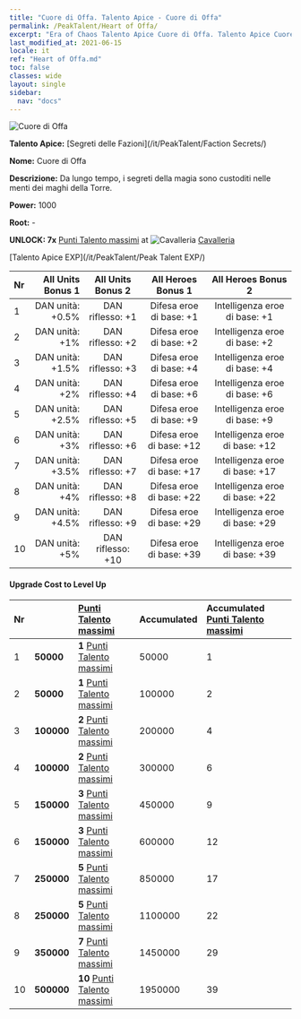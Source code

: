 ```yaml
---
title: "Cuore di Offa. Talento Apice - Cuore di Offa"
permalink: /PeakTalent/Heart of Offa/
excerpt: "Era of Chaos Talento Apice Cuore di Offa. Talento Apice Cuore di Offa. Cuore di Offa"
last_modified_at: 2021-06-15
locale: it
ref: "Heart of Offa.md"
toc: false
classes: wide
layout: single
sidebar:
  nav: "docs"
---
```


  ![Cuore di Offa](/images/pt/talent_3008.png)

  **Talento Apice:** [Segreti delle Fazioni](/it/PeakTalent/Faction Secrets/)

  **Nome:** Cuore di Offa

  **Descrizione:** Da lungo tempo, i segreti della magia sono custoditi nelle menti dei maghi della Torre.

  **Power:** 1000

  **Root:** -

  **UNLOCK: 7x** [Punti Talento massimi](/ItemsIT/con_934/) at ![Cavalleria](/images/pt/talent_3006.png) [Cavalleria](/it/PeakTalent/Chivalry/)

  [Talento Apice EXP](/it/PeakTalent/Peak Talent EXP/)

  | Nr | All Units Bonus 1 | All Units Bonus 2 | All Heroes Bonus 1 | All Heroes Bonus 2 |
  |:---|--------------:|:-------------:|:-------------:|:-------------:|
  | 1 | DAN unità: +0.5% | DAN riflesso: +1 | Difesa eroe di base: +1 | Intelligenza eroe di base: +1 |
  | 2 | DAN unità: +1% | DAN riflesso: +2 | Difesa eroe di base: +2 | Intelligenza eroe di base: +2 |
  | 3 | DAN unità: +1.5% | DAN riflesso: +3 | Difesa eroe di base: +4 | Intelligenza eroe di base: +4 |
  | 4 | DAN unità: +2% | DAN riflesso: +4 | Difesa eroe di base: +6 | Intelligenza eroe di base: +6 |
  | 5 | DAN unità: +2.5% | DAN riflesso: +5 | Difesa eroe di base: +9 | Intelligenza eroe di base: +9 |
  | 6 | DAN unità: +3% | DAN riflesso: +6 | Difesa eroe di base: +12 | Intelligenza eroe di base: +12 |
  | 7 | DAN unità: +3.5% | DAN riflesso: +7 | Difesa eroe di base: +17 | Intelligenza eroe di base: +17 |
  | 8 | DAN unità: +4% | DAN riflesso: +8 | Difesa eroe di base: +22 | Intelligenza eroe di base: +22 |
  | 9 | DAN unità: +4.5% | DAN riflesso: +9 | Difesa eroe di base: +29 | Intelligenza eroe di base: +29 |
  | 10 | DAN unità: +5% | DAN riflesso: +10 | Difesa eroe di base: +39 | Intelligenza eroe di base: +39 |


#### Upgrade Cost to Level Up

  | Nr | <i class="fas fa-coins"/> | [Punti Talento massimi](/ItemsIT/con_934/) | Accumulated <i class="fas fa-coins"/> | Accumulated [Punti Talento massimi](/ItemsIT/con_934/) |
  |:---|:--------------|:-------------|:-------------|:-------------|
  | 1 | **50000** | **1** [Punti Talento massimi](/ItemsIT/con_934/) | 50000 | 1 |
  | 2 | **50000** | **1** [Punti Talento massimi](/ItemsIT/con_934/) | 100000 | 2 |
  | 3 | **100000** | **2** [Punti Talento massimi](/ItemsIT/con_934/) | 200000 | 4 |
  | 4 | **100000** | **2** [Punti Talento massimi](/ItemsIT/con_934/) | 300000 | 6 |
  | 5 | **150000** | **3** [Punti Talento massimi](/ItemsIT/con_934/) | 450000 | 9 |
  | 6 | **150000** | **3** [Punti Talento massimi](/ItemsIT/con_934/) | 600000 | 12 |
  | 7 | **250000** | **5** [Punti Talento massimi](/ItemsIT/con_934/) | 850000 | 17 |
  | 8 | **250000** | **5** [Punti Talento massimi](/ItemsIT/con_934/) | 1100000 | 22 |
  | 9 | **350000** | **7** [Punti Talento massimi](/ItemsIT/con_934/) | 1450000 | 29 |
  | 10 | **500000** | **10** [Punti Talento massimi](/ItemsIT/con_934/) | 1950000 | 39 |

